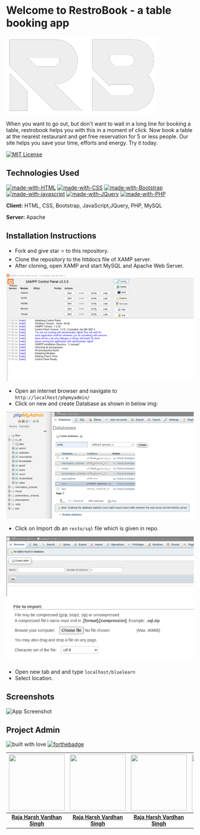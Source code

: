 
# Welcome to RestroBook - a table booking app

![Logo](images\RB.png)

When you want to go out, but don't want to wait in a long line for booking a table, restrobook helps you with this in a moment of click. Now book a table at the nearest restaurant and get free reservation for 5 or less people. Our site helps you save your time, efforts and energy. 
Try it today. 

[![MIT License](https://img.shields.io/badge/Restro-Book-blue)](https://github.com/tterb/atomic-design-ui/blob/master/LICENSEs)


## Technologies Used 

<!-- ![JavaScript](https://img.shields.io/badge/javascript-%23323330.svg?style=for-the-badge&logo=javascript&logoColor=%23F7DF1E)
![PHP](https://img.shields.io/badge/php-%23777BB4.svg?style=for-the-badge&logo=php&logoColor=white) -->

[![made-with-HTML](https://img.shields.io/badge/Made%20with-HTML-1f425f.svg)](https://www.HTML.com)
[![made-with-CSS](https://img.shields.io/badge/Made%20with-CSS-1f425f.svg)](https://www.CSS.com)
[![made-with-Bootstrap](https://img.shields.io/badge/Made%20with-Bootstrap-1f425f.svg)](https://www.Bootstrap.com)
[![made-with-javascript](https://img.shields.io/badge/Made%20with-JavaScript-1f425f.svg)](https://www.javascript.com)
[![made-with-JQuery](https://img.shields.io/badge/Made%20with-JQuery-1f425f.svg)](https://www.JQuery.com)
[![made-with-PHP](https://img.shields.io/badge/Made%20with-PHP-1f425f.svg)](https://www.PHP.com)


**Client:** HTML, CSS, Bootstrap, JavaScript,JQuery, PHP, MySQL

**Server:** Apache


## Installation  Instructions
- Fork and give star ⭐ to this repository. 
- Clone the repository to the httdocs file of XAMP server. 
- After cloning, open XAMP and start MySQL and Apache Web Server.

![xamp](images/xamp.png)

- Open an internet browser and navigate to ` http://localhost/phpmyadmin/`
- Click on new and create Database as shown in below img:

![db](images/db.png)

- Click on Import db an `resto/sql` file which is given in repo.

![import](images/import.png)
![import](images/import_file.png)

- Open new tab and and type  `localhost/bluelearn`
- Select location.

## Screenshots

![App Screenshot](https://via.placeholder.com/468x300?text=App+Screenshot+Here)

## Project Admin
<!-- 
 [![Maintenance](https://img.shields.io/maintenance/yes/2022?color=green&logo=github)](https://github.com/RS2-Codes) -->
![built with love](https://forthebadge.com/images/badges/built-with-love.svg)
[![forthebadge](https://forthebadge.com/images/badges/built-by-developers.svg)](https://forthebadge.com)


| <a href="https://github.com/RS2-Codes"><img src="https://media-exp1.licdn.com/dms/image/C4E03AQG5ha01Ib2uzg/profile-displayphoto-shrink_800_800/0/1590308724273?e=1657152000&v=beta&t=8p8JyXofnoK-grvFat-TLPyZ8ziUornijrZsGIjGa0Y" width=150px height=150px /></a>  |<a href="https://github.com/RS2-Codes"><img src="https://media-exp1.licdn.com/dms/image/C4E03AQG5ha01Ib2uzg/profile-displayphoto-shrink_800_800/0/1590308724273?e=1657152000&v=beta&t=8p8JyXofnoK-grvFat-TLPyZ8ziUornijrZsGIjGa0Y" width=150px height=150px /></a> | <a href="https://github.com/RS2-Codes"><img src="https://media-exp1.licdn.com/dms/image/C4E03AQG5ha01Ib2uzg/profile-displayphoto-shrink_800_800/0/1590308724273?e=1657152000&v=beta&t=8p8JyXofnoK-grvFat-TLPyZ8ziUornijrZsGIjGa0Y" width=150px height=150px /></a> |  <a href="https://github.com/RS2-Codes"><img src="https://media-exp1.licdn.com/dms/image/C4E03AQG5ha01Ib2uzg/profile-displayphoto-shrink_800_800/0/1590308724273?e=1657152000&v=beta&t=8p8JyXofnoK-grvFat-TLPyZ8ziUornijrZsGIjGa0Y" width=150px height=150px /></a> |
| :---: | :---: |:---:|:---:|
| **[Raja Harsh Vardhan Singh](https://github.com/RS2-Codes)**  | **[Raja Harsh Vardhan Singh](https://github.com/RS2-Codes)**  | **[Raja Harsh Vardhan Singh](https://github.com/RS2-Codes)**  | **[Raja Harsh Vardhan Singh](https://github.com/RS2-Codes)** | **[Raja Harsh Vardhan Singh](https://github.com/RS2-Codes)**  | **[Raja Harsh Vardhan Singh](https://github.com/RS2-Codes)**| 

